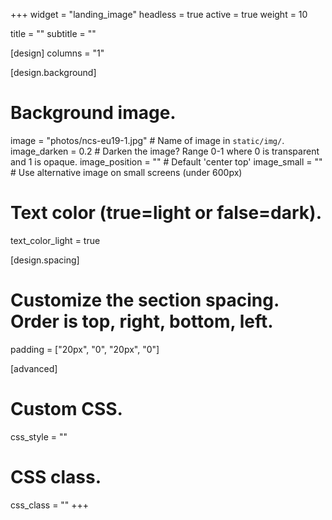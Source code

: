 +++
widget = "landing_image" 
headless = true
active = true
weight = 10

title = ""
subtitle = ""

[design]
  columns = "1"

[design.background]

  # Background image.
  image = "photos/ncs-eu19-1.jpg"  # Name of image in `static/img/`.
  image_darken = 0.2  # Darken the image? Range 0-1 where 0 is transparent and 1 is opaque.
  image_position = "" # Default 'center top'
  image_small = "" # Use alternative image on small screens (under 600px)

  # Text color (true=light or false=dark).
  text_color_light = true

[design.spacing]
  # Customize the section spacing. Order is top, right, bottom, left.
  padding = ["20px", "0", "20px", "0"]

[advanced]
 # Custom CSS. 
 css_style = ""
 
 # CSS class.
 css_class = ""
+++